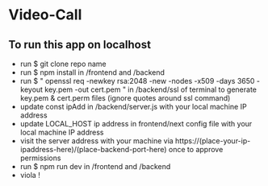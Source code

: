 # Video-Call

## To run this app on localhost
- run $ git clone repo name
- run $ npm install in /frontend and /backend
- run $ " openssl req -newkey rsa:2048 -new -nodes -x509 -days 3650 -keyout key.pem -out cert.pem " in /backend/ssl of terminal to generate key.pem & cert.perm files (ignore quotes around ssl command)
- update const ipAdd in /backend/server.js with your local machine IP address
- update LOCAL_HOST ip address in frontend/next config file with your local machine IP address
- visit the server address with your machine via https://(place-your-ip-ipaddress-here)/(place-backend-port-here) once to approve permissions
- run $ npm run dev in /frontend and /backend
- viola ! 